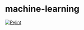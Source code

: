 # machine-learning

[![Pylint](https://github.com/nenuadrian/machine-learning/actions/workflows/pylint.yml/badge.svg)](https://github.com/nenuadrian/machine-learning/actions/workflows/pylint.yml)
